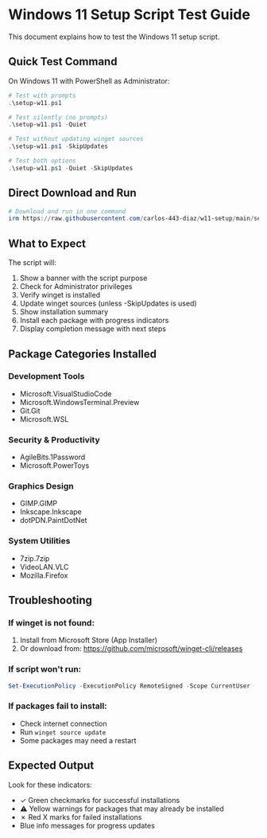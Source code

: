 # Windows 11 Setup Script Test Guide

This document explains how to test the Windows 11 setup script.

## Quick Test Command

On Windows 11 with PowerShell as Administrator:
```powershell
# Test with prompts
.\setup-w11.ps1

# Test silently (no prompts)
.\setup-w11.ps1 -Quiet

# Test without updating winget sources
.\setup-w11.ps1 -SkipUpdates

# Test both options
.\setup-w11.ps1 -Quiet -SkipUpdates
```

## Direct Download and Run
```powershell
# Download and run in one command
irm https://raw.githubusercontent.com/carlos-443-diaz/w11-setup/main/setup-w11.ps1 | iex
```

## What to Expect

The script will:
1. Show a banner with the script purpose
2. Check for Administrator privileges
3. Verify winget is installed
4. Update winget sources (unless -SkipUpdates is used)
5. Show installation summary
6. Install each package with progress indicators
7. Display completion message with next steps

## Package Categories Installed

### Development Tools
- Microsoft.VisualStudioCode
- Microsoft.WindowsTerminal.Preview  
- Git.Git
- Microsoft.WSL

### Security & Productivity
- AgileBits.1Password
- Microsoft.PowerToys

### Graphics Design
- GIMP.GIMP
- Inkscape.Inkscape
- dotPDN.PaintDotNet

### System Utilities
- 7zip.7zip
- VideoLAN.VLC
- Mozilla.Firefox

## Troubleshooting

### If winget is not found:
1. Install from Microsoft Store (App Installer)
2. Or download from: https://github.com/microsoft/winget-cli/releases

### If script won't run:
```powershell
Set-ExecutionPolicy -ExecutionPolicy RemoteSigned -Scope CurrentUser
```

### If packages fail to install:
- Check internet connection
- Run `winget source update`
- Some packages may need a restart

## Expected Output

Look for these indicators:
- ✓ Green checkmarks for successful installations
- ⚠ Yellow warnings for packages that may already be installed
- ✗ Red X marks for failed installations
- Blue info messages for progress updates